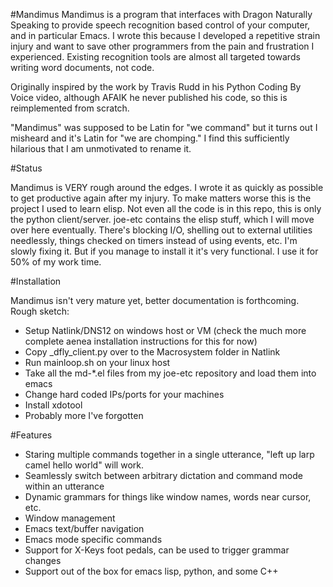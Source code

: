 #Mandimus
Mandimus is a program that interfaces with Dragon Naturally Speaking to provide speech recognition based control of your computer, and in particular Emacs. I wrote this because I developed a repetitive strain injury and want to save other programmers from the pain and frustration I experienced. Existing recognition tools are almost all targeted towards writing word documents, not code.

Originally inspired by the work by Travis Rudd in his Python Coding By Voice video, although AFAIK he never published his code, so this is reimplemented from scratch.

"Mandimus" was supposed to be Latin for "we command" but it turns out I misheard and it's Latin for "we are chomping." I find this sufficiently hilarious that I am unmotivated to rename it. 

#Status

Mandimus is VERY rough around the edges. I wrote it as quickly as possible to get productive again after my injury. To make matters worse this is the project I used to learn elisp. Not even all the code is in this repo, this is only the python client/server. joe-etc contains the elisp stuff, which I will move over here eventually. There's blocking I/O, shelling out to external utilities needlessly, things checked on timers instead of using events, etc. I'm slowly fixing it. But if you manage to install it it's very functional. I use it for 50% of my work time.

#Installation

Mandimus isn't very mature yet, better documentation is forthcoming. Rough sketch:

 * Setup Natlink/DNS12 on windows host or VM (check the much more complete aenea installation instructions for this for now)
 * Copy _dfly_client.py over to the Macrosystem folder in Natlink
 * Run mainloop.sh on your linux host
 * Take all the md-*.el files from my joe-etc repository and load them into emacs
 * Change hard coded IPs/ports for your machines
 * Install xdotool
 * Probably more I've forgotten

#Features

 * Staring multiple commands together in a single utterance, "left up larp camel hello world" will work.
 * Seamlessly switch between arbitrary dictation and command mode within an utterance
 * Dynamic grammars for things like window names, words near cursor, etc.
 * Window management
 * Emacs text/buffer navigation
 * Emacs mode specific commands
 * Support for X-Keys foot pedals, can be used to trigger grammar changes
 * Support out of the box for emacs lisp, python, and some C++
